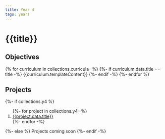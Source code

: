 ```yaml
---
title: Year 4
tags: years
---
```


# {{title}}

## Objectives

{% for curriculum in collections.curricula -%}
{%- if curriculum.data.title == title -%}
{{curriculum.templateContent}}
{%- endif -%}
{%- endfor %}

## Projects

{%- if collections.y4 %}

<ol>
{%- for project in collections.y4 -%}
<li><a href="{{project.url}}">{{project.data.title}}</a></li>
{%- endfor -%}
</ol>
{%- else %}
Projects coming soon
{%- endif -%}
